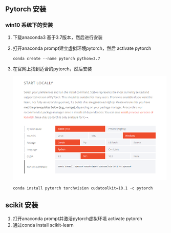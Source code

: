 ## Pytorch 安装

### win10 系统下的安装

1. 下载anaconda3 基于3.7版本，然后进行安装

2. 打开anaconda prompt建立虚拟环境pytorch，然后 activate pytorch

    ```
    conda create --name pytorch python=3.7
    ```

3. 在官网上找到适合的pytorch，然后安装

    ![pytorch](https://raw.githubusercontent.com/Stylite-Y/MyTypora/master/img/pytorch.PNG)
    
    ```
    conda install pytorch torchvision cudatoolkit=10.1 -c pytorch
    ```





## scikit 安装

1. 打开anaconda prompt并激活pytorch虚拟环境 activate pytorch
2. 通过conda install scikit-learn